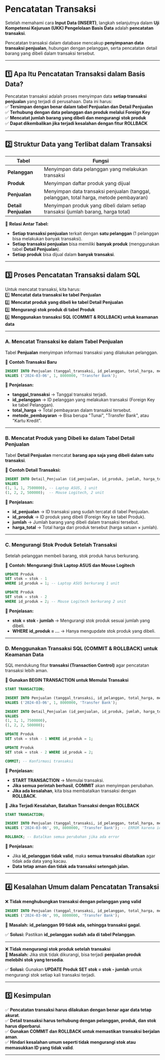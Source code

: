 # **Pencatatan Transaksi**  

Setelah memahami cara **Input Data (INSERT)**, langkah selanjutnya dalam **Uji Kompetensi Kejuruan (UKK) Pengelolaan Basis Data** adalah **pencatatan transaksi**.  

Pencatatan transaksi dalam database mencakup **penyimpanan data transaksi penjualan**, hubungan dengan pelanggan, serta pencatatan detail barang yang dibeli dalam transaksi tersebut.  

---

## **1️⃣ Apa Itu Pencatatan Transaksi dalam Basis Data?**  
Pencatatan transaksi adalah proses menyimpan data **setiap transaksi penjualan** yang terjadi di perusahaan. Data ini harus:  
✅ **Tersimpan dengan benar dalam tabel Penjualan dan Detail Penjualan**  
✅ **Terhubung dengan data pelanggan dan produk melalui Foreign Key**  
✅ **Mencatat jumlah barang yang dibeli dan mengurangi stok produk**  
✅ **Dapat dikembalikan jika terjadi kesalahan dengan fitur ROLLBACK**  

---

## **2️⃣ Struktur Data yang Terlibat dalam Transaksi**  

| **Tabel** | **Fungsi** |
|-----------|------------|
| **Pelanggan** | Menyimpan data pelanggan yang melakukan transaksi |
| **Produk** | Menyimpan daftar produk yang dijual |
| **Penjualan** | Menyimpan data transaksi penjualan (tanggal, pelanggan, total harga, metode pembayaran) |
| **Detail Penjualan** | Menyimpan produk yang dibeli dalam setiap transaksi (jumlah barang, harga total) |

🔹 **Relasi Antar Tabel:**  
- **Setiap transaksi penjualan** terkait dengan **satu pelanggan** (1 pelanggan bisa melakukan banyak transaksi).  
- **Setiap transaksi penjualan** bisa memiliki **banyak produk** (menggunakan tabel **Detail Penjualan**).  
- **Setiap produk** bisa dijual dalam **banyak transaksi**.  

---

## **3️⃣ Proses Pencatatan Transaksi dalam SQL**  

Untuk mencatat transaksi, kita harus:  
1️⃣ **Mencatat data transaksi ke tabel Penjualan**  
2️⃣ **Mencatat produk yang dibeli ke tabel Detail Penjualan**  
3️⃣ **Mengurangi stok produk di tabel Produk**  
4️⃣ **Menggunakan transaksi SQL (COMMIT & ROLLBACK) untuk keamanan data**  

---

### **A. Mencatat Transaksi ke dalam Tabel Penjualan**  
Tabel **Penjualan** menyimpan informasi transaksi yang dilakukan pelanggan.  

🔹 **Contoh Transaksi Baru**  
```sql
INSERT INTO Penjualan (tanggal_transaksi, id_pelanggan, total_harga, metode_pembayaran) 
VALUES ('2024-03-06', 1, 8000000, 'Transfer Bank');
```
🔹 **Penjelasan:**  
- **tanggal_transaksi** → Tanggal transaksi terjadi.  
- **id_pelanggan** → ID pelanggan yang melakukan transaksi (Foreign Key ke tabel Pelanggan).  
- **total_harga** → Total pembayaran dalam transaksi tersebut.  
- **metode_pembayaran** → Bisa berupa "Tunai", "Transfer Bank", atau "Kartu Kredit".  

---

### **B. Mencatat Produk yang Dibeli ke dalam Tabel Detail Penjualan**  
Tabel **Detail Penjualan** mencatat **barang apa saja yang dibeli dalam satu transaksi**.  

🔹 **Contoh Detail Transaksi:**  
```sql
INSERT INTO Detail_Penjualan (id_penjualan, id_produk, jumlah, harga_total) 
VALUES 
(1, 1, 1, 7500000), -- Laptop ASUS, 1 unit
(1, 2, 2, 500000);  -- Mouse Logitech, 2 unit
```
🔹 **Penjelasan:**  
- **id_penjualan** → ID transaksi yang sudah tercatat di tabel Penjualan.  
- **id_produk** → ID produk yang dibeli (Foreign Key ke tabel Produk).  
- **jumlah** → Jumlah barang yang dibeli dalam transaksi tersebut.  
- **harga_total** → Total harga dari produk tersebut (harga satuan × jumlah).  

---

### **C. Mengurangi Stok Produk Setelah Transaksi**  
Setelah pelanggan membeli barang, stok produk harus berkurang.  

🔹 **Contoh: Mengurangi Stok Laptop ASUS dan Mouse Logitech**  
```sql
UPDATE Produk 
SET stok = stok - 1 
WHERE id_produk = 1; -- Laptop ASUS berkurang 1 unit

UPDATE Produk 
SET stok = stok - 2 
WHERE id_produk = 2; -- Mouse Logitech berkurang 2 unit
```
🔹 **Penjelasan:**  
- **stok = stok - jumlah** → Mengurangi stok produk sesuai jumlah yang dibeli.  
- **WHERE id_produk = ...** → Hanya mengupdate stok produk yang dibeli.  

---

### **D. Menggunakan Transaksi SQL (COMMIT & ROLLBACK) untuk Keamanan Data**  
SQL mendukung fitur **transaksi (Transaction Control)** agar pencatatan transaksi lebih aman.  

🔹 **Gunakan BEGIN TRANSACTION untuk Memulai Transaksi**  
```sql
START TRANSACTION;

INSERT INTO Penjualan (tanggal_transaksi, id_pelanggan, total_harga, metode_pembayaran) 
VALUES ('2024-03-06', 1, 8000000, 'Transfer Bank');

INSERT INTO Detail_Penjualan (id_penjualan, id_produk, jumlah, harga_total) 
VALUES 
(1, 1, 1, 7500000),
(1, 2, 2, 500000);

UPDATE Produk 
SET stok = stok - 1 WHERE id_produk = 1;

UPDATE Produk 
SET stok = stok - 2 WHERE id_produk = 2;

COMMIT; -- Konfirmasi transaksi
```
🔹 **Penjelasan:**  
- **START TRANSACTION** → Memulai transaksi.  
- **Jika semua perintah berhasil**, **COMMIT** akan menyimpan perubahan.  
- **Jika ada kesalahan**, kita bisa membatalkan transaksi dengan **ROLLBACK**.  

🔹 **Jika Terjadi Kesalahan, Batalkan Transaksi dengan ROLLBACK**  
```sql
START TRANSACTION;

INSERT INTO Penjualan (tanggal_transaksi, id_pelanggan, total_harga, metode_pembayaran) 
VALUES ('2024-03-06', 99, 8000000, 'Transfer Bank'); -- ERROR karena id_pelanggan 99 tidak ada!

ROLLBACK; -- Batalkan semua perubahan jika ada error
```
🔹 **Penjelasan:**  
- Jika **id_pelanggan tidak valid**, maka **semua transaksi dibatalkan** agar tidak ada data yang kacau.  
- **Data tetap aman dan tidak ada transaksi setengah jalan.**  

---

## **4️⃣ Kesalahan Umum dalam Pencatatan Transaksi**  

❌ **Tidak menghubungkan transaksi dengan pelanggan yang valid**  
```sql
INSERT INTO Penjualan (tanggal_transaksi, id_pelanggan, total_harga, metode_pembayaran) 
VALUES ('2024-03-06', 99, 8000000, 'Transfer Bank');
```
🔹 **Masalah:** **id_pelanggan 99 tidak ada, sehingga transaksi gagal.**  

✅ **Solusi:** Pastikan **id_pelanggan sudah ada di tabel Pelanggan**.  

---

❌ **Tidak mengurangi stok produk setelah transaksi**  
🔹 **Masalah:** Jika stok tidak dikurangi, bisa terjadi **penjualan produk melebihi stok yang tersedia**.  

✅ **Solusi:** Gunakan **UPDATE Produk SET stok = stok - jumlah** untuk mengurangi stok setiap kali transaksi terjadi.  

---

## **5️⃣ Kesimpulan**  
✅ **Pencatatan transaksi harus dilakukan dengan benar agar data tetap akurat**.  
✅ **Detail transaksi harus terhubung dengan pelanggan, produk, dan stok harus diperbarui**.  
✅ **Gunakan COMMIT dan ROLLBACK untuk memastikan transaksi berjalan aman**.  
✅ **Hindari kesalahan umum seperti tidak mengurangi stok atau memasukkan ID yang tidak valid**.  

---